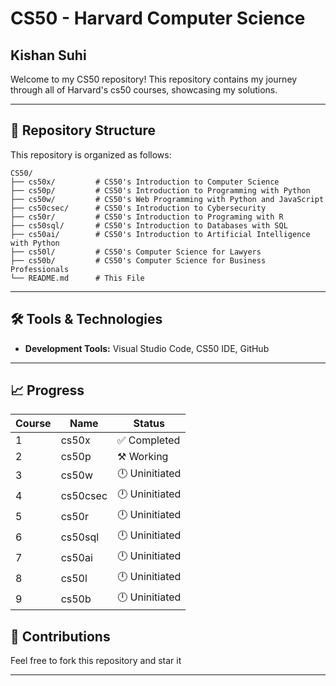 # CS50 - Harvard Computer Science

## Kishan Suhi
Welcome to my CS50 repository! This repository contains my journey through all of Harvard's cs50 courses, showcasing my solutions.

---

## 📂 Repository Structure

This repository is organized as follows:

```
CS50/
├── cs50x/         # CS50's Introduction to Computer Science
├── cs50p/         # CS50's Introduction to Programming with Python
├── cs50w/         # CS50's Web Programming with Python and JavaScript
├── cs50csec/      # CS50's Introduction to Cybersecurity
├── cs50r/         # CS50's Introduction to Programing with R
├── cs50sql/       # CS50's Introduction to Databases with SQL
├── cs50ai/        # CS50's Introduction to Artificial Intelligence with Python
├── cs50l/         # CS50's Computer Science for Lawyers
├── cs50b/         # CS50's Computer Science for Business Professionals
└── README.md      # This File
```

---

## 🛠️ Tools & Technologies

- **Development Tools:** Visual Studio Code, CS50 IDE, GitHub

---

## 📈 Progress

| Course | Name                             | Status        |
|--------|----------------------------------|---------------|
| 1      | cs50x                           | ✅ Completed   |
| 2      | cs50p                           | ⚒️ Working     |
| 3      | cs50w                           | 🕛 Uninitiated |
| 4      | cs50csec                        | 🕛 Uninitiated |
| 5      | cs50r                           | 🕛 Uninitiated |
| 6      | cs50sql                         | 🕛 Uninitiated |
| 7      | cs50ai                          | 🕛 Uninitiated |
| 8      | cs50l                           | 🕛 Uninitiated |
| 9      | cs50b                           | 🕛 Uninitiated |



## 🤝 Contributions

Feel free to fork this repository and star it

---

